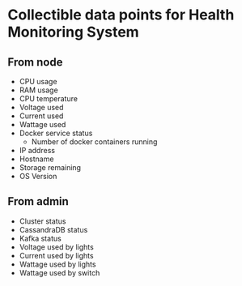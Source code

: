 # Collectible data points for Health Monitoring System

## From node

- CPU usage
- RAM usage
- CPU temperature
- Voltage used
- Current used
- Wattage used 
- Docker service status
  - Number of docker containers running
- IP address
- Hostname
- Storage remaining
- OS Version

## From admin

- Cluster status
- CassandraDB status
- Kafka status
- Voltage used by lights
- Current used by lights
- Wattage used by lights
- Wattage used by switch
